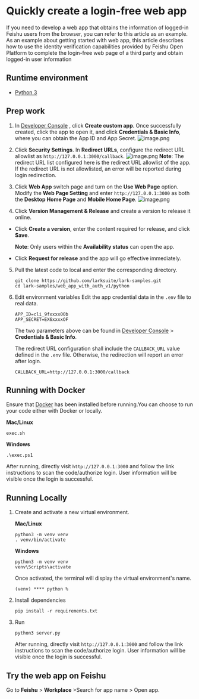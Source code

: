 # Quickly create a login-free web app

If you need to develop a web app that obtains the information of logged-in Feishu users from the browser, you can refer to
this article as an example. As an example about getting started with web app, this article describes how to use the
identity verification capabilities provided by Feishu Open Platform to complete the login-free web page of a third party
and obtain logged-in user information

## Runtime environment

- [Python 3](https://www.python.org/)

## Prep work

1. In [Developer Console](https://open.larksuite.com/app) , click **Create custom app**. Once successfully created,
   click the app to open it, and click
   **Credentials & Basic Info**, where you can obtain the App ID and App Secret.
   ![image.png](https://sf3-cn.feishucdn.com/obj/open-platform-opendoc/2176e0e2eb1cec4ec34c31e4e139a783_6SXGgsDy4q.png)

2. Click **Security Settings**. In **Redirect URLs**, configure the redirect URL allowlist
   as `http://127.0.0.1:3000/callback`.
   ![image.png](https://sf3-cn.feishucdn.com/obj/open-platform-opendoc/3f60a293c70c5fb3f83b6de47ef2ad0e_rT3ollqWz8.png)
   **Note**: The redirect URL list configured here is the redirect URL allowlist of the app. If the redirect URL is not
   allowlisted, an error will be reported during login redirection.

3. Click **Web App** switch page and turn on the **Use Web Page** option. Modify the **Web Page Setting** and
   enter `http://127.0.0.1:3000` as both the **Desktop Home Page** and **Mobile Home Page**.
   ![image.png](https://sf3-cn.feishucdn.com/obj/open-platform-opendoc/7c0084ce8d5a071d9c74ad9787d1bc70_wlGZTRsHdx.png)
4. Click **Version Management & Release** and create a version to release it online.

- Click **Create a version**, enter the content required for release, and click **Save**.

  **Note**: Only users within the **Availability status** can open the app.

- Click **Request for release** and the app will go effective immediately.

5. Pull the latest code to local and enter the corresponding directory.

   ```commandline
   git clone https://github.com/larksuite/lark-samples.git
   cd lark-samples/web_app_with_auth_v1/python
   ```

6. Edit environment variables Edit the app credential data in the `.env` file to real data.

   ```
   APP_ID=cli_9fxxxx00b
   APP_SECRET=EX6xxxxOF
   ```

   The two parameters above can be found in [Developer Console](https://open.larksuite.com/app) > **Credentials & Basic
   Info**.

   The redirect URL configuration shall include the `CALLBACK_URL` value defined in the `.env` file. Otherwise, the
   redirection will report an error after login.

   ```
   CALLBACK_URL=http://127.0.0.1:3000/callback
   ```

## Running with Docker

Ensure that [Docker](https://www.docker.com) has been installed before running.You can choose to run your code either
with Docker or locally.

**Mac/Linux**

```
exec.sh
```

**Windows**

```
.\exec.ps1
```

After running, directly visit `http://127.0.0.1:3000` and follow the link instructions to scan the code/authorize login.
User information will be visible once the login is successful.

## Running Locally

1. Create and activate a new virtual environment.

   **Mac/Linux**

   ```
   python3 -m venv venv
   . venv/bin/activate
   ```

   **Windows**

   ```
   python3 -m venv venv
   venv\Scripts\activate
   ```

   Once activated, the terminal will display the virtual environment's name.

   ```
   (venv) **** python %
   ```

2. Install dependencies

   ```
   pip install -r requirements.txt
   ```

3. Run

   ```
   python3 server.py
   ```

   After running, directly visit `http://127.0.0.1:3000` and follow the link instructions to scan the code/authorize
   login. User information will be visible once the login is successful.

## Try the web app on Feishu

Go to **Feishu** > **Workplace** >Search for app name > Open app.

 